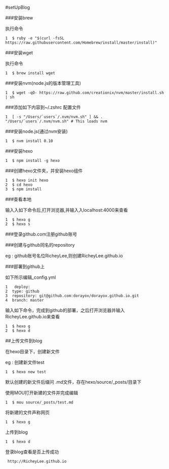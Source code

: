 #setUpBlog


###安装brew

执行命令

    1  $ ruby -e "$(curl -fsSL https://raw.githubusercontent.com/Homebrew/install/master/install)"
###安装wget


执行命令

    1  $ brew install wget
###安装nvm(node.js的版本管理工具)

    1  $ wget -qO- https://raw.github.com/creationix/nvm/master/install.sh | sh
###添加如下内容到~/.zshrc 配置文件

    1  [ -s "/Users/`users`/.nvm/nvm.sh" ] && . "/Users/`users`/.nvm/nvm.sh" # This loads nvm
###安装node.js(通过nvm安装)

    1  $ nvm install 0.10
    
###安装hexo

    1  $ npm install -g hexo
###创建hexo文件夹，并安装hexo组件

    1  $ hexo init hexo
    2  $ cd hexo
    3  $ npm install
###查看本地

输⼊入如下命令后,打开浏览器,并输⼊入localhost:4000来查看

    1  $ hexo g
    2  $ hexo s
    
    
###登录github.com注册github账号

###创建与github同名的repository

eg : github账号名位RicheyLee,则创建RicheyLee.github.io

###部署到github上

如下所示编辑_config.yml

    1   deploy: 
    2  type: github
    3  repository: git@github.com:dorayox/dorayox.github.io.git
    4  branch: master
输入如下命令，完成到github的部署，之后打开浏览器并输入RicheyLee.github.io来查看

    1  $ hexo g
    2  $ hexo d
##上传文件到blog

在hexo目录下，创建新文件

eg : 创建新文件test

    1  $ hexo new test
默认创建的新文件后缀问 .md文件，存在hexo/source/_posts/目录下

使用MOU打开新建的文件并完成编辑

    1  $ mou source/_posts/test.md
将新建的文件声称网页

    1  $ hexo g
上传到blog

    1  $ hexo d
登录blog查看是否上传成功

     http://RicheyLee.github.io

